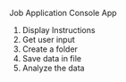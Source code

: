 Job Application Console App
1. Display Instructions
2. Get user input
3. Create a folder
4. Save data in file
5. Analyze the data 
